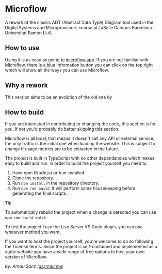 # Microflow
A rework of the classic ADT (Abstract Data Type) Diagram tool used in the Digital Systems and Microprocesors course at LaSalle Campus Barcelona - Universitat Ramón Llull.

## How to use
Using it is as easy as going to [microflow.app](https://microflow.app). If you are not familiar with Microflow, there is a blue information button you can click on the top right which will show all the ways you can use Microflow.

## Why a rework
This version aims to be an evolution of the old one by 

## How to build
If you are interested in contributing or changing the code, this section is for you. If not you'd probably do better skipping this section.

Microflow is all local, that means it doesn't call any API or external service, the only traffic is the initial one when loading the website. This is subject to change if usage metrics are to be extracted in the future.

The project is built in TypeScript with no other dependencies which makes easy to build and run. In order to build the project yourself you need to:
1. Have npm (Node.js) or bun installed.
2. Clone the repository.
3. Run `npm install` in the repository directory.
4. Run `npm run build`. It will perform some housekeeping before generating the final scripts.

> [!TIP]
> To automatically rebuild the project when a change is detected you can use `npm run build-watch`.

To test the project I use the Live Server VS Code plugin, you can use whatever method you want.

If you want to host the project yourself, you're welcome to do so following the License terms. Since the project is self-contained and implemented as a static website you have a wide range of free options to host your own version of Microflow.



*by: Arnau Sanz (a@rnau.me)*